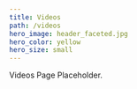 ```yaml
---
title: Videos
path: /videos
hero_image: header_faceted.jpg
hero_color: yellow
hero_size: small
---
```

Videos Page Placeholder.